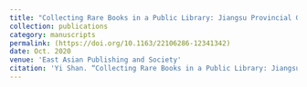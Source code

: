 ```yaml
---
title: "Collecting Rare Books in a Public Library: Jiangsu Provincial Guoxue Library in the Nanjing Decade (1927-1937)"
collection: publications
category: manuscripts
permalink: (https://doi.org/10.1163/22106286-12341342)
date: Oct. 2020
venue: 'East Asian Publishing and Society'
citation: 'Yi Shan. “Collecting Rare Books in a Public Library: Jiangsu Provincial Guoxue Library in the Nanjing Decade (1927-1937),” East Asian Publishing and Society (Leiden: Brill), No.10 (2), Oct 2020, 125–158.'
---
```



